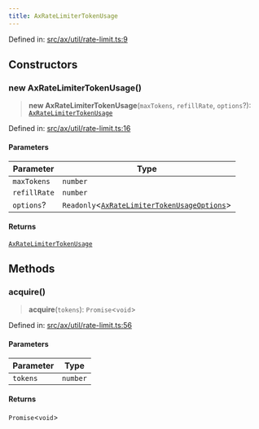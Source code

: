 ```yaml
---
title: AxRateLimiterTokenUsage
---
```


Defined in: [src/ax/util/rate-limit.ts:9](#apidocs/httpsgithubcomax-llmaxblob3b79ada8d723949fcd8a76c2b6f48cf69d8394f8srcaxutilrate-limittsl9)

## Constructors

<a id="Constructors"></a>

### new AxRateLimiterTokenUsage()

> **new AxRateLimiterTokenUsage**(`maxTokens`, `refillRate`, `options`?): [`AxRateLimiterTokenUsage`](#apidocs/classaxratelimitertokenusage)

Defined in: [src/ax/util/rate-limit.ts:16](#apidocs/httpsgithubcomax-llmaxblob3b79ada8d723949fcd8a76c2b6f48cf69d8394f8srcaxutilrate-limittsl16)

#### Parameters

| Parameter | Type |
| ------ | ------ |
| `maxTokens` | `number` |
| `refillRate` | `number` |
| `options`? | `Readonly`\<[`AxRateLimiterTokenUsageOptions`](#apidocs/interfaceaxratelimitertokenusageoptions)\> |

#### Returns

[`AxRateLimiterTokenUsage`](#apidocs/classaxratelimitertokenusage)

## Methods

<a id="acquire"></a>

### acquire()

> **acquire**(`tokens`): `Promise`\<`void`\>

Defined in: [src/ax/util/rate-limit.ts:56](#apidocs/httpsgithubcomax-llmaxblob3b79ada8d723949fcd8a76c2b6f48cf69d8394f8srcaxutilrate-limittsl56)

#### Parameters

| Parameter | Type |
| ------ | ------ |
| `tokens` | `number` |

#### Returns

`Promise`\<`void`\>
